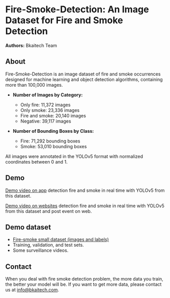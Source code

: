 # Fire-Smoke-Detection: An Image Dataset for Fire and Smoke Detection

**Authors:** Bkaitech Team

## About

Fire-Smoke-Detection is an image dataset of fire and smoke occurrences designed for machine learning and object detection algorithms, containing more than
100,000 images.

- **Number of Images by Category:**

  - Only fire: 11,372 images
  - Only smoke: 23,336 images
  - Fire and smoke: 20,140 images
  - Negative: 39,117 images

- **Number of Bounding Boxes by Class:**

  - Fire: 71,292 bounding boxes
  - Smoke: 53,010 bounding boxes

All images were annotated in the YOLOv5 format with normalized coordinates between 0 and 1.

## Demo

[Demo video on app](https://www.youtube.com/watch?v=BP7G_zsJhYc&feature=youtu.be) detection fire and smoke in real time with YOLOv5 from this dataset.

[Demo video on websites](https://youtu.be/e_Qedv69d1k) detection fire and smoke in real time with YOLOv5 from this dataset and post event on web.

## Demo dataset

- [Fire-smoke small dataset (images and labels)](./demo-dataset)
- Training, validation, and test sets.
- Some surveillance videos.

## Contact

When you deal with fire smoke detection problem, the more data you train, the better your model will be. If you want to get more data, please contact us at [info@bkaitech.com](mailto:info@bkaitech.com).
